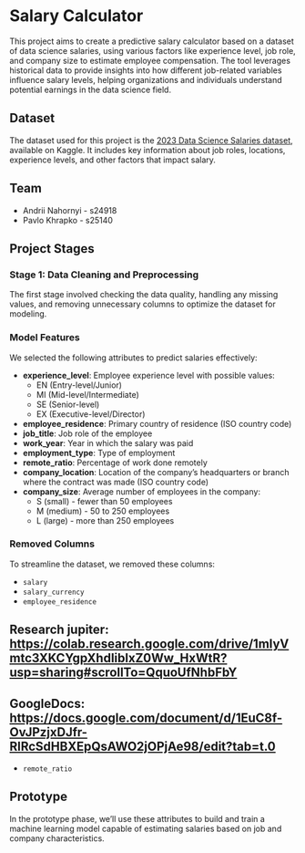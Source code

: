 # Salary Calculator

This project aims to create a predictive salary calculator based on a dataset of data science salaries, using various factors like experience level, job role, and company size to estimate employee compensation. The tool leverages historical data to provide insights into how different job-related variables influence salary levels, helping organizations and individuals understand potential earnings in the data science field.

## Dataset
The dataset used for this project is the [2023 Data Science Salaries dataset](https://www.kaggle.com/datasets/arnabchaki/data-science-salaries-2023), available on Kaggle. It includes key information about job roles, locations, experience levels, and other factors that impact salary.

## Team
- Andrii Nahornyi - s24918
- Pavlo Khrapko - s25140

## Project Stages

### Stage 1: Data Cleaning and Preprocessing
The first stage involved checking the data quality, handling any missing values, and removing unnecessary columns to optimize the dataset for modeling.

### Model Features
We selected the following attributes to predict salaries effectively:

- **experience_level**: Employee experience level with possible values:
  - EN (Entry-level/Junior)
  - MI (Mid-level/Intermediate)
  - SE (Senior-level)
  - EX (Executive-level/Director)
- **employee_residence**: Primary country of residence (ISO country code)
- **job_title**: Job role of the employee
- **work_year**: Year in which the salary was paid
- **employment_type**: Type of employment
- **remote_ratio**: Percentage of work done remotely
- **company_location**: Location of the company’s headquarters or branch where the contract was made (ISO country code)
- **company_size**: Average number of employees in the company:
  - S (small) - fewer than 50 employees
  - M (medium) - 50 to 250 employees
  - L (large) - more than 250 employees

### Removed Columns
To streamline the dataset, we removed these columns:
- `salary`
- `salary_currency`
- `employee_residence`

## Research jupiter: https://colab.research.google.com/drive/1mIyVmtc3XKCYgpXhdIiblxZ0Ww_HxWtR?usp=sharing#scrollTo=QquoUfNhbFbY
## GoogleDocs: https://docs.google.com/document/d/1EuC8f-OvJPzjxDJfr-RIRcSdHBXEpQsAWO2jOPjAe98/edit?tab=t.0
- `remote_ratio`

## Prototype
In the prototype phase, we’ll use these attributes to build and train a machine learning model capable of estimating salaries based on job and company characteristics.
